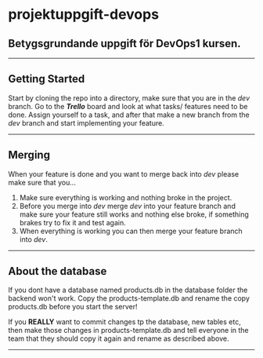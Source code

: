 # projektuppgift-devops
## Betygsgrundande uppgift för DevOps1 kursen.
-----------------------------------------------------------------
## Getting Started
Start by cloning the repo into a directory, make sure that you are in the *dev* branch. Go to the ***Trello*** board and look at what tasks/ features need to be done. Assign yourself to a task, and after that make a new branch from the *dev* branch and start implementing your feature.

-----------------------------------------------------------------
## Merging
When your feature is done and you want to merge back into *dev* please make sure that you...

1. Make sure everything is working and nothing broke in the project.
2. Before you merge into *dev* merge *dev* into your feature branch and make sure your feature still works and nothing else broke, if something brakes try to fix it and test again.
3. When everything is working you can then merge your feature branch into *dev*.

-----------------------------------------------------------------
## About the database
If you dont have a database named products.db in the database folder the backend won't work. Copy the products-template.db and rename the copy products.db before you start the server!

If you **REALLY** want to commit changes tp the database, new tables etc, then make those changes in products-template.db and tell everyone in the team that they should copy it again and rename as described above.

------------------------------------------------------------------